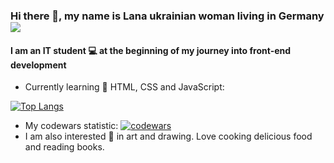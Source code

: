 
### Hi there 👋, my name is Lana ukrainian woman living in Germany ![](https://komarev.com/ghpvc/?username=zarlana)
#### I am an IT student 💻 at the beginning of my journey into front-end development 
- Currently learning 🌱 HTML, CSS and JavaScript:

[![Top Langs](https://github-readme-stats.vercel.app/api/top-langs/?username=zarlana&layout=compact)](https://github.com/anuraghazra/github-readme-stats)

- My codewars statistic:
[![codewars](https://www.codewars.com/users/Zarlana/badges/small)](https://www.codewars.com/users/Zarlana) 
- I am also interested 👀 in art and drawing. Love cooking delicious food and reading books.







<!---
Zarlana/Zarlana is a ✨ special ✨ repository because its `README.md` (this file) appears on your GitHub profile.
You can click the Preview link to take a look at your changes.
--->
